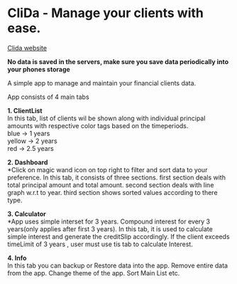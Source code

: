 # CliDa - Manage your clients with ease.

<a href="https://clida3.web.app" target="_blank">Clida website</a>

**No data is saved in the servers, make sure you save data periodically into your phones storage**


A simple app to manage and maintain your financial clients data.

App consists of 4 main tabs

**1. ClientList** <br>
    In this tab, list of clients wil be shown along with individual principal amounts with respective color tags based on the timeperiods. <br>
      blue   -> 1 years <br>
      yellow -> 2 years <br>
      red    -> 2.5 years <br>
      
**2. Dashboard** <br>
    *Click on magic wand icon on top right to filter and sort data to your preference.
    In this tab, it consists of three sections.
      first section deals with total principal amount and total amount.
      second section deals with line graph w.r.t to year.
      third section shows sorted values according to there type.
         
**3. Calculator** <br>
      *App uses simple interset for 3 years. Compound interest for every 3 years(only applies after first 3 years).
      In this tab, it is used to calculate simple interest and generate the creditSlip accordingly.
      If the client exceeds timeLimit of 3 years , user must use tis tab to calculate Interest.
      
**4. Info** <br>
      In this tab you can backup or Restore data into the app.
      Remove entire data from the app.
      Change theme of the app.
      Sort Main List etc.
